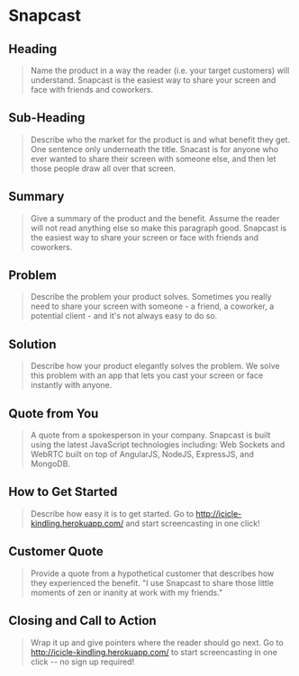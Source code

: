 # Snapcast #

<!-- 
> This material was originally posted [here](http://www.quora.com/What-is-Amazons-approach-to-product-development-and-product-management). It is reproduced here for posterities sake.

There is an approach called "working backwards" that is widely used at Amazon. They work backwards from the customer, rather than starting with an idea for a product and trying to bolt customers onto it. While working backwards can be applied to any specific product decision, using this approach is especially important when developing new products or features.

For new initiatives a product manager typically starts by writing an internal press release announcing the finished product. The target audience for the press release is the new/updated product's customers, which can be retail customers or internal users of a tool or technology. Internal press releases are centered around the customer problem, how current solutions (internal or external) fail, and how the new product will blow away existing solutions.

If the benefits listed don't sound very interesting or exciting to customers, then perhaps they're not (and shouldn't be built). Instead, the product manager should keep iterating on the press release until they've come up with benefits that actually sound like benefits. Iterating on a press release is a lot less expensive than iterating on the product itself (and quicker!).

If the press release is more than a page and a half, it is probably too long. Keep it simple. 3-4 sentences for most paragraphs. Cut out the fat. Don't make it into a spec. You can accompany the press release with a FAQ that answers all of the other business or execution questions so the press release can stay focused on what the customer gets. My rule of thumb is that if the press release is hard to write, then the product is probably going to suck. Keep working at it until the outline for each paragraph flows. 

Oh, and I also like to write press-releases in what I call "Oprah-speak" for mainstream consumer products. Imagine you're sitting on Oprah's couch and have just explained the product to her, and then you listen as she explains it to her audience. That's "Oprah-speak", not "Geek-speak".

Once the project moves into development, the press release can be used as a touchstone; a guiding light. The product team can ask themselves, "Are we building what is in the press release?" If they find they're spending time building things that aren't in the press release (overbuilding), they need to ask themselves why. This keeps product development focused on achieving the customer benefits and not building extraneous stuff that takes longer to build, takes resources to maintain, and doesn't provide real customer benefit (at least not enough to warrant inclusion in the press release).
 -->
 
## Heading ##
  > Name the product in a way the reader (i.e. your target customers) will understand.
  Snapcast is the easiest way to share your screen and face with friends and coworkers.

## Sub-Heading ##
  > Describe who the market for the product is and what benefit they get. One sentence only underneath the title.
  Snacast is for anyone who ever wanted to share their screen with someone else, and then let those people draw all over that screen.

## Summary ##
  > Give a summary of the product and the benefit. Assume the reader will not read anything else so make this paragraph good.
  Snapcast is the easiest way to share your screen or face with friends and coworkers.

## Problem ##
  > Describe the problem your product solves.
  Sometimes you really need to share your screen with someone - a friend, a coworker, a potential client - and it's not always easy to do so.

## Solution ##
  > Describe how your product elegantly solves the problem.
  We solve this problem with an app that lets you cast your screen or face instantly with anyone.

## Quote from You ##
  > A quote from a spokesperson in your company.
  Snapcast is built using the latest JavaScript technologies including: Web Sockets and WebRTC built on top of AngularJS, NodeJS, ExpressJS, and MongoDB.

## How to Get Started ##
  > Describe how easy it is to get started.
  Go to http://icicle-kindling.herokuapp.com/ and start screencasting in one click!

## Customer Quote ##
  > Provide a quote from a hypothetical customer that describes how they experienced the benefit.
  "I use Snapcast to share those little moments of zen or inanity at work with my friends."

## Closing and Call to Action ##
  > Wrap it up and give pointers where the reader should go next.
  Go to http://icicle-kindling.herokuapp.com/ to start screencasting in one click -- no sign up required!

